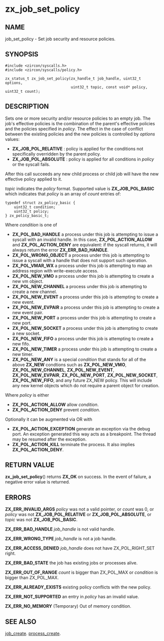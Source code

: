 # zx_job_set_policy

## NAME

job_set_policy - Set job security and resource policies.

## SYNOPSIS

```
#include <zircon/syscalls.h>
#include <zircon/syscalls/policy.h>

zx_status_t zx_job_set_policy(zx_handle_t job_handle, uint32_t options,
                              uint32_t topic, const void* policy, uint32_t count);

```

## DESCRIPTION

Sets one or more security and/or resource policies to an empty job. The job's
effective policies is the combination of the parent's effective policies and
the policies specified in *policy*. The effect in the case of conflict between
the existing policies and the new policies is controlled by *options* values:

+ **ZX_JOB_POL_RELATIVE** : policy is applied for the conditions not specifically
  overridden by the parent policy.
+ **ZX_JOB_POL_ABSOLUTE** : policy is applied for all conditions in *policy* or
  the syscall fails.

After this call succeeds any new child process or child job will have the new
effective policy applied to it.

*topic* indicates the *policy* format. Supported value is **ZX_JOB_POL_BASIC**
which indicates that *policy* is an array of *count* entries of:

```
typedef struct zx_policy_basic {
    uint32_t condition;
    uint32_t policy;
} zx_policy_basic_t;

```

Where *condition* is one of
+ **ZX_POL_BAD_HANDLE** a process under this job is attempting to
  issue a syscall with an invalid handle.  In this case,
  **ZX_POL_ACTION_ALLOW** and **ZX_POL_ACTION_DENY** are equivalent:
  if the syscall returns, it will always return the error
  **ZX_ERR_BAD_HANDLE**.
+ **ZX_POL_WRONG_OBJECT** a process under this job is attempting to
  issue a syscall with a handle that does not support such operation.
+ **ZX_POL_VMAR_WX** a process under this job is attempting to map an
  address region with write-execute access.
+ **ZX_POL_NEW_VMO** a process under this job is attempting to create
  a new vm object.
+ **ZX_POL_NEW_CHANNEL** a process under this job is attempting to create
  a new channel.
+ **ZX_POL_NEW_EVENT** a process under this job is attempting to create
  a new event.
+ **ZX_POL_NEW_EVPAIR** a process under this job is attempting to create
  a new event pair.
+ **ZX_POL_NEW_PORT** a process under this job is attempting to create
  a new port.
+ **ZX_POL_NEW_SOCKET** a process under this job is attempting to create
  a new socket.
+ **ZX_POL_NEW_FIFO** a process under this job is attempting to create
  a new fifo.
+ **ZX_POL_NEW_TIMER** a process under this job is attempting to create
  a new timer.
+ **ZX_POL_NEW_ANY** is a special *condition* that stands for all of
  the above **ZX_NEW** condtions such as **ZX_POL_NEW_VMO**,
  **ZX_POL_NEW_CHANNEL**, **ZX_POL_NEW_EVENT**, **ZX_POL_NEW_EVPAIR**,
  **ZX_POL_NEW_PORT**, **ZX_POL_NEW_SOCKET**, **ZX_POL_NEW_FIFO**,
  and any future ZX_NEW policy. This will include any new
  kernel objects which do not require a parent object for creation.

Where *policy* is either
+ **ZX_POL_ACTION_ALLOW**  allow *condition*.
+ **ZX_POL_ACTION_DENY**  prevent *condition*.

Optionally it can be augmented via OR with
+ **ZX_POL_ACTION_EXCEPTION** generate an exception via the debug port. An
  exception generated this way acts as a breakpoint. The thread may be
  resumed after the exception.
+ **ZX_POL_ACTION_KILL** terminate the process. It also
implies **ZX_POL_ACTION_DENY**.

## RETURN VALUE

**zx_job_set_policy**() returns **ZX_OK** on success.  In the event of failure,
a negative error value is returned.


## ERRORS

**ZX_ERR_INVALID_ARGS**  *policy* was not a valid pointer, or *count* was 0,
or *policy* was not **ZX_JOB_POL_RELATIVE** or **ZX_JOB_POL_ABSOLUTE**, or
*topic* was not **ZX_JOB_POL_BASIC**.

**ZX_ERR_BAD_HANDLE**  *job_handle* is not valid handle.

**ZX_ERR_WRONG_TYPE**  *job_handle* is not a job handle.

**ZX_ERR_ACCESS_DENIED**  *job_handle* does not have ZX_POL_RIGHT_SET right.

**ZX_ERR_BAD_STATE**  the job has existing jobs or processes alive.

**ZX_ERR_OUT_OF_RANGE** *count* is bigger than ZX_POL_MAX or *condition* is
bigger than ZX_POL_MAX.

**ZX_ERR_ALREADY_EXISTS** existing policy conflicts with the new policy.

**ZX_ERR_NOT_SUPPORTED** an entry in *policy* has an invalid value.

**ZX_ERR_NO_MEMORY**  (Temporary) Out of memory condition.

## SEE ALSO

[job_create](job_create.md).
[process_create](job_create.md).
